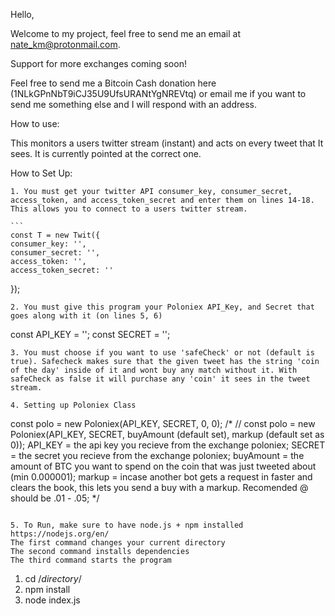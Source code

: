Hello,

Welcome to my project, feel free to send me an email at nate_km@protonmail.com.

Support for more exchanges coming soon!

Feel free to send me a Bitcoin Cash donation here (1NLkGPnNbT9iCJ35U9UfsURANtYgNREVtq)
or email me if you want to send me something else and I will respond with an address.

How to use:

  This monitors a users twitter stream (instant) and acts on every
  tweet that It sees. It is currently pointed at the correct one.
  
 How to Set Up:
 
    1. You must get your twitter API consumer_key, consumer_secret, access_token, and access_token_secret and enter them on lines 14-18. This allows you to connect to a users twitter stream.
    
    ```
    const T = new Twit({
    consumer_key: '',
    consumer_secret: '',
    access_token: '',
    access_token_secret: ''
   });
  ```
  2. You must give this program your Poloniex API_Key, and Secret that goes along with it (on lines 5, 6)
  ```
  const API_KEY = '';
  const SECRET = '';
  ```
  3. You must choose if you want to use 'safeCheck' or not (default is true). Safecheck makes sure that the given tweet has the string 'coin of the day' inside of it and wont buy any match without it. With safeCheck as false it will purchase any 'coin' it sees in the tweet stream.
  
  4. Setting up Poloniex Class
  ```
  const polo = new Poloniex(API_KEY, SECRET, 0, 0);
  /*
  // const polo = new Poloniex(API_KEY, SECRET, buyAmount (default set), markup (default set as 0));
  API_KEY = the api key you recieve from the exchange poloniex;
  SECRET = the secret you recieve from the exchange poloniex;
  buyAmount = the amount of BTC you want to spend on the coin that was just tweeted about (min 0.000001);
  markup = incase another bot gets a request in faster and clears the book, this lets you send a buy with a markup.      Recomended @ should be .01 - .05;
*/
  ```
  
  5. To Run, make sure to have node.js + npm installed https://nodejs.org/en/
  The first command changes your current directory
  The second command installs dependencies
  The third command starts the program
   ```
   1. cd /*directory*/
   2. npm install
   3. node index.js
   ```
